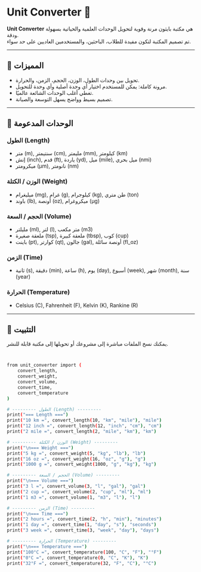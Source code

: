 # Unit Converter 🐍

**Unit Converter** هي مكتبة بايثون مرنة وقوية لتحويل الوحدات العلمية والحياتية بسهولة ودقة.  
تم تصميم المكتبة لتكون مفيدة للطلاب، الباحثين، والمستخدمين العاديين على حد سواء.

---

## 🔹 المميزات
- تحويل بين وحدات الطول، الوزن، الحجم، الزمن، والحرارة.  
- مرونة كاملة: يمكن للمستخدم اختيار أي وحدة أصلية وأي وحدة للتحويل.  
- تغطي أغلب الوحدات الشائعة عالميًا.  
- تصميم بسيط وواضح يسهل التوسعة والصيانة.  

---

## 🔹 الوحدات المدعومة

### **الطول (Length)**
- متر (m), سنتيمتر (cm), مليمتر (mm), كيلومتر (km)  
- إنش (inch), قدم (ft), ياردة (yd), ميل (mile), ميل بحري (nmi)  
- ميكرومتر (µm), نانومتر (nm)  

### **الوزن / الكتلة (Weight)**
- ميليغرام (mg), غرام (g), كيلوجرام (kg), طن متري (ton)  
- باوند (lb), أونصة (oz), ميكروغرام (µg)  

### **الحجم / السعة (Volume)**
- مليلتر (ml), لتر (l), متر مكعب (m3)  
- ملعقة صغيرة (tsp), ملعقة كبيرة (tbsp), كوب (cup)  
- باينت (pt), كوارتر (qt), جالون (gal), أونصة سائلة (fl_oz)  

### **الزمن (Time)**
- ثانية (s), دقيقة (min), ساعة (h), يوم (day), أسبوع (week), شهر (month), سنة (year)  

### **الحرارة (Temperature)**
- Celsius (C), Fahrenheit (F), Kelvin (K), Rankine (R)  

---

## 🔹 التثبيت
يمكنك نسخ الملفات مباشرة إلى مشروعك أو تحويلها إلى مكتبة قابلة للنشر.  

```bash


from unit_converter import (
    convert_length,
    convert_weight,
    convert_volume,
    convert_time,
    convert_temperature
)

# --------- الطول (Length) ---------
print("=== Length ===")
print("10 km =", convert_length(10, "km", "mile"), "mile")
print("12 inch =", convert_length(12, "inch", "cm"), "cm")
print("2 mile =", convert_length(2, "mile", "km"), "km")

# --------- الوزن / الكتلة (Weight) ---------
print("\n=== Weight ===")
print("5 kg =", convert_weight(5, "kg", "lb"), "lb")
print("16 oz =", convert_weight(16, "oz", "g"), "g")
print("1000 g =", convert_weight(1000, "g", "kg"), "kg")

# --------- الحجم / السعة (Volume) ---------
print("\n=== Volume ===")
print("3 l =", convert_volume(3, "l", "gal"), "gal")
print("2 cup =", convert_volume(2, "cup", "ml"), "ml")
print("1 m3 =", convert_volume(1, "m3", "l"), "l")

# --------- الزمن (Time) ---------
print("\n=== Time ===")
print("2 hours =", convert_time(2, "h", "min"), "minutes")
print("1 day =", convert_time(1, "day", "s"), "seconds")
print("3 week =", convert_time(3, "week", "day"), "days")

# --------- الحرارة (Temperature) ---------
print("\n=== Temperature ===")
print("100°C =", convert_temperature(100, "C", "F"), "°F")
print("0°C =", convert_temperature(0, "C", "K"), "K")
print("32°F =", convert_temperature(32, "F", "C"), "°C")


